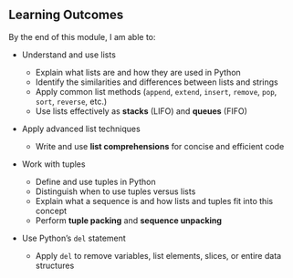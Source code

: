 ## Learning Outcomes

By the end of this module, I am able to:

- Understand and use lists
  - Explain what lists are and how they are used in Python  
  - Identify the similarities and differences between lists and strings  
  - Apply common list methods (`append`, `extend`, `insert`, `remove`, `pop`, `sort`, `reverse`, etc.)  
  - Use lists effectively as **stacks** (LIFO) and **queues** (FIFO)  

- Apply advanced list techniques
  - Write and use **list comprehensions** for concise and efficient code  

- Work with tuples
  - Define and use tuples in Python  
  - Distinguish when to use tuples versus lists  
  - Explain what a sequence is and how lists and tuples fit into this concept  
  - Perform **tuple packing** and **sequence unpacking**  

- Use Python’s `del` statement
  - Apply `del` to remove variables, list elements, slices, or entire data structures  

